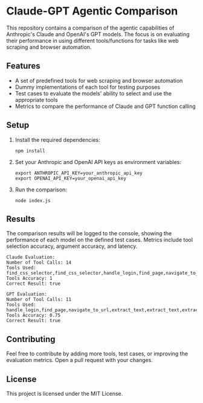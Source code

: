 # Claude-GPT Agentic Comparison

This repository contains a comparison of the agentic capabilities of Anthropic's Claude and OpenAI's GPT models. The focus is on evaluating their performance in using different tools/functions for tasks like web scraping and browser automation.

## Features

- A set of predefined tools for web scraping and browser automation
- Dummy implementations of each tool for testing purposes
- Test cases to evaluate the models' ability to select and use the appropriate tools
- Metrics to compare the performance of Claude and GPT function calling

## Setup

1. Install the required dependencies:
   ```
   npm install
   ```

2. Set your Anthropic and OpenAI API keys as environment variables:
   ```
   export ANTHROPIC_API_KEY=your_anthropic_api_key
   export OPENAI_API_KEY=your_openai_api_key
   ```

3. Run the comparison:
   ```
   node index.js
   ```

## Results

The comparison results will be logged to the console, showing the performance of each model on the defined test cases. Metrics include tool selection accuracy, argument accuracy, and latency.

   ```
   Claude Evaluation:
   Number of Tool Calls: 14
   Tools Used: find_css_selector,find_css_selector,handle_login,find_page,navigate_to_url,find_css_selector,extract_text,find_css_selector,hover_element,find_css_selector,extract_attribute,download_and_parse_pdf,extract_specs_table,upload_to_file_server
   Tools Accuracy: 1
   Correct Result: true

   GPT Evaluation:
   Number of Tool Calls: 11
   Tools Used: handle_login,find_page,navigate_to_url,extract_text,extract_text,extract_text,hover_element,extract_links,extract_links,download_and_parse_pdf,upload_to_file_server
   Tools Accuracy: 0.75
   Correct Result: true
   ```

## Contributing

Feel free to contribute by adding more tools, test cases, or improving the evaluation metrics. Open a pull request with your changes.

## License

This project is licensed under the MIT License.